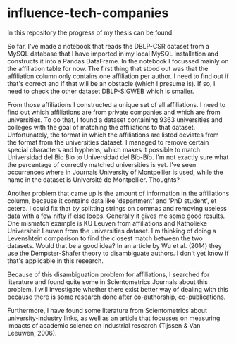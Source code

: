 # influence-tech-companies

In this repository the progress of my thesis can be found.

So far, I've made a notebook that reads the DBLP-CSR dataset from a MySQL database that I have imported in my local MySQL installation and constructs it into a Pandas DataFrame.
In the notebook I focussed mainly on the affiliation table for now. The first thing that stood out was that the affiliation column only contains one affiliation per author. I need to find out if that's correct and if that will be an obstacle (which I presume is). If so, I need to check the other dataset DBLP-SIGWEB which is smaller.

From those affiliations I constructed a unique set of all affiliations. I need to find out which affiliations are from private companies and which are from universities. To do that, I found a dataset containing 9363 universities and colleges with the goal of matching the affiliations to that dataset. Unfortunately, the format in which the affiliations are listed deviates from the format from the universities dataset. I managed to remove certain special characters and hyphens, which makes it possible to match Universidad del Bio Bio to Universidad del Bío-Bío. I'm not exactly sure what the percentage of correctly matched universities is yet. I've seen occurrences where in Journals University of Montpellier is used, while the name in the dataset is Université de Montpellier. Thoughts?

Another problem that came up is the amount of information in the affiliations column, because it contains data like 'department' and 'PhD student', et cetera.
I could fix that by splitting strings on commas and removing useless data with a few nifty if else loops. Generally it gives me some good results.
One mismatch example is KU Leuven from affiliations and Katholieke Universiteit Leuven from the universities dataset. I'm thinking of doing a Levenshtein comparison to find the closest match between the two datasets. Would that be a good idea? In an article by Wu et al. (2014) they use the Dempster-Shafer theory to disambiguate authors. I don't yet know if that's applicable in this research.

Because of this disambiguation problem for affiliations, I searched for literature and found quite some in Scientometrics Journals about this problem. I will investigate whether there exist better way of dealing with this because there is some research done after co-authorship, co-publications.

Furthermore, I have found some literature from Scientometrics about university-industry links, as well as an article that focusses on measuring impacts of academic science on industrial research (Tijssen & Van Leeuwen, 2006).
